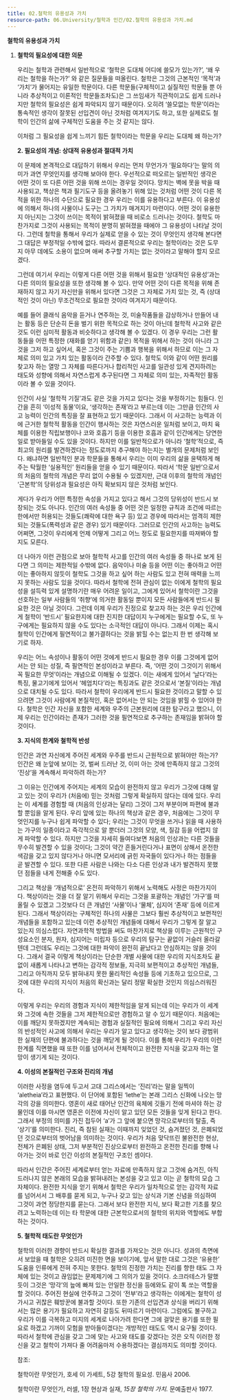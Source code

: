 ```yaml
---
title: 02.철학의 유용성과 가치
resource-path: 06.University/철학과 인간/02.철학의 유용성과 가치.md
---
```

**철학의 유용성과 가치**

1. **철학의 필요성에 대한 의문**

   우리는 철학과 관련해서 일반적으로 ‘철학은 도대체 어디에 쓸모가 있는가?’, ‘왜 우리는 철학을 하는가?’ 와 같은 질문들을 떠올린다. 철학은 그것의 근본적인 ‘목적’과 ‘가치’가 물어지는 유일한 학문이다. 다른 학문들(구체적이고 실질적인 학문들 뿐 아니라 추상적이고 이론적인 학문들조차도)은 그 쓰임새가 직관적이고도 쉽게 드러나지만 철학의 필요성은 쉽게 파악되지 않기 때문이다. 오히려 ‘쓸모없는 학문’이라는 통속적인 생각이 잘못된 선입견이 아닌 것처럼 여겨지기도 하고, 또한 실제로도 철학이 인간의 삶에 구체적인 도움을 주는 것 같지는 않다.

   이처럼 그 필요성을 쉽게 느끼기 힘든 철학이라는 학문을 우리는 도대체 왜 하는가?


   **2. 필요성의 개념: 상대적 유용성과 절대적 가치**

   이 문제에 본격적으로 대답하기 위해서 우리는 먼저 무언가가 ‘필요하다’는 말의 의미가 과연 무엇인지를 생각해 보아야 한다. 우선적으로 떠오르는 일반적인 생각은 어떤 것이 또 다른 어떤 것을 위해 쓰이는 경우일 것이다. 망치는 벽에 못을 박을 때 사용되고, 책상은 책과 필기도구 등을 올려놓기 위해 있는 것처럼 어떤 것이 다른 목적을 위한 하나의 수단으로 필요한 경우 우리는 이를 유용하다고 부른다. 이 유용성에 의해서 하나의 사물이나 도구는 그 가치가 매겨지기 마련이다. 어떤 것이 유용한지 아닌지는 그것이 쓰이는 목적이 밝혀졌을 때 비로소 드러나는 것이다. 철학도 마찬가지로 그것이 사용되는 목적이 분명히 밝혀졌을 때에야 그 유용성이 나타날 것이다. 그런데 철학을 통해서 우리가 실제로 얻을 수 있는 것이 무엇인지 생각해 본다면 그 대답은 부정적일 수밖에 없다. 따라서 결론적으로 우리는 철학이라는 것은 도무지 아무 데에도 소용이 없으며 애써 추구할 가치는 없는 것이라고 말해야 할지 모르겠다. 

   그런데 여기서 우리는 이렇게 다른 어떤 것을 위해서 필요한 ‘상대적인 유용성’과는 다른 의미의 필요성을 또한 생각해 볼 수 있다. 만약 어떤 것이 다른 목적을 위해 존재하지 않고 자기 자신만을 위해서 있다면 그것은 그 자체로 가치 있는 것, 즉 (상대적인 것이 아닌) 무조건적으로 필요한 것이라 여겨지기 때문이다.

   예를 들어 클래식 음악을 듣거나 연주하는 것, 미술작품들을 감상하거나 만들어 내는 활동 등은 단순히 돈을 벌기 위한 목적으로 하는 것이 아닌데 철학적 사고와 같은 것도 이런 심미적 활동과 비슷하다고 생각해 볼 수 있겠다. 이 경우 우리는 그런 활동들을 어떤 특정한 (재화를 얻기 위함과 같은) 목적을 위해서 하는 것이 아니라 그것을 그저 하고 싶어서, 혹은 그것이 주는 기쁨과 행복을 위해서 하므로 이는 그 자체로 의미 있고 가치 있는 활동이라 간주할 수 있다. 철학도 이와 같이 어떤 원리를 찾고자 하는 열망 그 자체를 따른다거나 합리적인 사고를 일관성 있게 견지하려는 태도와 성향에 의해서 자연스럽게 추구된다면 그 자체로 의미 있는, 자족적인 활동이라 볼 수 있을 것이다. 

   인간이 사실 ‘철학적 기질’과도 같은 것을 가지고 있다는 것을 부정하기는 힘들다. 인간을 흔히 ‘이성적 동물’이요, ‘생각하는 존재’라고 부르는데 이는 그만큼 인간의 사고 능력이 인간의 특징을 잘 표현하고 있기 때문이다. 그래서 이 사고하는 능력과 이에 근거한 철학적 활동을 인간이 행사하는 것은 자연스러운 일처럼 보이고, 마치 육체를 이용한 직립보행이나 코와 호흡기 등을 이용한 호흡과 같이 인간에게는 당연한 일로 받아들일 수도 있을 것이다. 하지만 이를 일반적으로가 아니라 ‘철학’적으로, 즉 최고의 원리를 발견하겠다는 정도로까지 추구해야 하는지는 별개의 문제처럼 보인다. 왜냐하면 일반적인 분과 학문들을 통해서 우리는 이미 우리의 삶을 윤택하게 해 주는 탁월한 ‘실용적인’ 원리들을 얻을 수 있기 때문이다. 따라서 ‘학문 일반’으로서의 처음의 철학의 개념은 무리 없이 수용될 수 있겠지만, 근대 이후의 철학의 개념인 ‘근본학’의 당위성과 필요성은 아직 확보되지 않은 것처럼 보인다. 

   게다가 우리가 어떤 특정한 속성을 가지고 있다고 해서 그것의 당위성이 반드시 보장되는 것도 아니다. 인간의 여러 속성들 중 어떤 것은 일정한 규칙과 조건에 따르는 한에서만 허용되는 것들도(쾌락에 대한 욕구 등) 있고 경우에 따라서는 엄격히 제한되는 것들도(폭력성과 같은 경우) 있기 때문이다. 그러므로 인간의 사고하는 능력도 어쩌면, 그것이 우리에게 언제 어떻게 그리고 어느 정도로 필요한지를 따져봐야 할지도 모른다.

   더 나아가 이런 관점으로 보아 철학적 사고를 인간의 여러 속성들 중 하나로 보게 된다면 그 의미는 제한적일 수밖에 없다. 음악이나 미술 등을 어떤 이는 좋아하고 어떤 이는 좋아하지 않듯이 철학도 그것을 하고 싶어 하는 사람도 있고 전혀 매력을 느끼지 못하는 사람도 있을 것이다. 따라서 철학에 전혀 관심이 없는 이에게 철학의 필요성을 설득력 있게 설명하기란 매우 어려운 일이고, 그에게 있어서 철학이란 그것을 선호하는 일부 사람들의 ‘취향’에 의거한 활동일 뿐이지 모든 사람들에게 반드시 필요한 것은 아닐 것이다. 그런데 이제 우리가 진정으로 찾고자 하는 것은 우리 인간에게 철학이 ‘반드시’ 필요한지에 대한 진지한 대답이지 누구에게는 필요할 수도, 또 누구에게는 필요하지 않을 수도 있다는 소극적인 대답이 아니다. 그래서 이제는 혹시 철학이 인간에게 필연적이고 불가결하다는 것을 밝힐 수는 없는지 한 번 생각해 보기로 하자.

   우리는 어느 속성이나 활동이 어떤 것에게 반드시 필요한 경우 이를 그것에게 없어서는 안 되는 성질, 즉 필연적인 본성이라고 부른다. 즉, ‘어떤 것이 그것이기 위해서 꼭 필요한 무엇’이라는 개념으로 이해될 수 있겠다. 이는 새에게 있어서 ‘날다’라는 특징, 물고기에게 있어서 ‘헤엄치다’라는 특징과도 같은 것으로서 ‘본질’이라는 개념으로 대치될 수도 있다. 따라서 철학이 우리에게 반드시 필요한 것이라고 말할 수 있으려면 그것이 사람에게 본질적인, 혹은 없어서는 안 되는 것임을 밝힐 수 있어야 한다. 철학은 인간 자신을 포함한 세계와 우주의 근본원리에 대한 탐구라고 했으니, 이제 우리는 인간이라는 존재가 그러한 것을 필연적으로 추구하는 존재임을 밝혀야 할 것이다. 

   **3. 지식의 한계와 철학적 반성**

   인간은 과연 자신에게 주어진 세계와 우주를 반드시 근원적으로 밝혀야만 하는가? 인간은 왜 눈앞에 보이는 것, 벌써 드러난 것, 이미 아는 것에 만족하지 않고 그것의 ‘진상’을 계속해서 파악하려 하는가?

   그 이유는 인간에게 주어지는 세계의 모습이 완전하지 않고 우리가 그것에 대해 알고 있는 것이 우리가 (처음에) 믿는 것처럼 그렇게 확실하지 않다는 데에 있다. 우리는 이 세계를 경험할 때 (처음의 인상과는 달리) 그것이 그저 부분이며 파편에 불과할 뿐임을 알게 된다. 우리 앞에 있는 하나의 책상과 같은 경우, 처음에는 그것이 무엇인지를 누구나 쉽게 파악할 수 있다; 우리는 그것이 무엇을 쓰거나 읽을 때 사용하는 가구의 일종이라고 즉각적으로 알 뿐더러 그것의 모양, 색, 질감 등을 어렵지 않게 파악할 수 있다. 하지만 그것을 자세히 들여다보면 처음의 인상과는 다른 것들을 무수히 발견할 수 있을 것이다; 그것이 약간 흔들거린다거나 표면이 상해서 온전한 색감을 갖고 있지 않다거나 아니면 모서리에 긁힌 자국들이 있다거나 하는 점들을 곧 발견할 수 있다. 또한 다른 사람은 나와는 다소 다른 인상과 내가 발견하지 못했던 점들을 내게 전해줄 수도 있다.

   그리고 책상을 ‘개념적으로’ 온전히 파악하기 위해서 노력해도 사정은 마찬가지이다. 책상이라는 것을 더 잘 알기 위해서 우리는 그것을 포괄하는 개념인 ‘가구’를 떠올릴 수 있겠고 그것보다 더 큰 개념인 ‘사물’이나 ‘물체’, 심지어 ‘존재’ 등에 이르게 된다. 그래서 책상이라는 구체적인 하나의 사물은 그보다 훨씬 추상적이고 보편적인 개념들을 포함하고 있는데 이런 추상적인 개념들에 대해서 우리가 그렇게 잘 알고 있는지 의심스럽다. 자연과학적 방법을 써도 마찬가지로 책상을 이루는 근원적인 구성요소인 분자, 원자, 심지어는 미립자 등으로 우리의 탐구는 끝없이 거슬러 올라갈 텐데 그런데도 우리는 그것에 대한 파악이 완전히 끝났다고 안심하지는 않을 것이다. 그래서 결국 이렇게 책상이라는 단순한 개별 사물에 대한 우리의 지식조차도 끝없이 새롭게 나타나고 변하는 감각적 정보들, 지극히 보편적이고 추상적인 개념들, 그리고 아직까지 모두 밝혀내지 못한 물리적인 속성들 등에 기초하고 있으므로, 그것에 대한 우리의 지식이 처음의 확신과는 달리 정말 확실한 것인지 의심스러워진다. 

   이렇게 우리는 우리의 경험과 지식이 제한적임을 알게 되는데 이는 우리가 이 세계와 그것에 속한 것들을 그저 제한적으로만 경험하고 알 수 있기 때문이다. 처음에는 이를 깨닫지 못하겠지만 계속되는 경험과 실질적인 필요에 의해서 그리고 우리 자신의 반성적인 사고에 의해서 우리는 우리가 알고 있다고 생각하는 것이 보다 광범위한 실재의 단편에 불과하다는 것을 깨닫게 될 것이다. 이를 통해 우리가 우리의 이런 한계를 직면했을 때 또한 이를 넘어서서 전체적이고 완전한 지식을 갖고자 하는 열망이 생기게 되는 것이다.

   **4. 이성의 본질적인 구조와 진리의 개념**

   이러한 사정을 염두에 두고서 고대 그리스에서는 ‘진리’라는 말을 일찍이 ‘aletheia’라고 표현했다. 이 단어에 포함된 ‘lethe’는 본래 그리스 신화에 나오는 망각의 강을 의미한다. 영혼이 새로 태어난 인간의 육체에 깃들기 전에 마셔야 하는 강물인데 이를 마시면 영혼은 이전에 자신이 알고 있던 모든 것들을 잊게 된다고 한다. 그래서 부정의 의미를 가진 접두어 ‘a’가 그 앞에 붙으면 망각으로부터의 탈출, 즉 ‘상기’를 의미한다. 진리, 즉 참된 실재는 이때까지 잊었던 것, 숨겨졌던 것, 은폐되었던 것으로부터의 벗어남을 의미하는 것이다. 우리가 처음 맞닥뜨린 불완전한 현상, 전체가 은폐된 상태, 그저 부분적인 진상으로부터 완전하고 온전한 진리를 향해 나아가는 것이 바로 인간 이성의 본질적인 구조인 셈이다.

   따라서 인간은 주어진 세계로부터 얻는 자료에 만족하지 않고 그것에 숨겨진, 아직 드러나지 않은 본래의 모습을 밝혀내려는 본성을 갖고 있고 이는 곧 철학의 모습 그 자체이다. 완전한 지식을 얻기 위해서 철학은 우리가 일차적으로 얻는 감각적 자료를 넘어서서 그 배후를 묻게 되고, 누구나 갖고 있는 상식과 기본 신념을 의심하여 그것이 과연 정당한지를 묻는다. 그래서 보다 완전한 지식, 보다 확고한 기초를 찾으려고 노력하는데 이는 타 학문에 대한 근본학으로서의 철학의 위치와 역할에도 부합하는 것이다.

   **5. 철학적 태도란 무엇인가**

   철학의 이러한 경향이 반드시 확실한 결과를 가져오는 것은 아니다. 성과의 측면에서 보았을 때 철학은 오히려 미진한 면을 보이기에, 앞서 말한 대로 그것은 ‘유용한’ 도움을 인류에게 전혀 주지는 못한다. 철학의 진정한 가치는 진리를 향한 태도 그 자체에 있는 것이고 끊임없는 문제제기에 그 의의가 있을 것이다. 소크라테스가 말했듯이 그것은 ‘망각’의 늪에 빠져 있는 안일한 정신을 등에와도 같이 톡 쏘는 역할을 할 것이다. 주어진 현실에 안주하고 그것이 ‘전부’라고 생각하는 이에게는 철학이 성가시고 귀찮은 훼방꾼에 불과할 것이다. 또한 기존의 선입견과 상식을 버리기 위해서는 많은 용기가 필요하고 자연히 갈등도 뒤따르기 마련이다. 그럼에도 불구하고 우리가 이를 극복하고 미지의 세계로 나아가려 한다면 그에 걸맞은 용기를 또한 필요로 하겠고 기꺼이 모험을 받아들이겠다는 개방적인 태도도 역시 요구될 것이다. 따라서 철학에 관심을 갖고 그에 맞는 사고와 태도를 갖겠다는 것은 오직 이러한 정신을 갖고 철학이 가져다 줄 어려움마저 수용하겠다는 결심까지도 의미할 것이다.

   참조:

   철학이란 무엇인가, 호세 이 가세트, 5강 철학의 필요성. 민음사 2006.

   철학이란 무엇인가, 러셀, 1장 현상과 실재, *15장 철학의 가치.* 문예출판사 1977.


